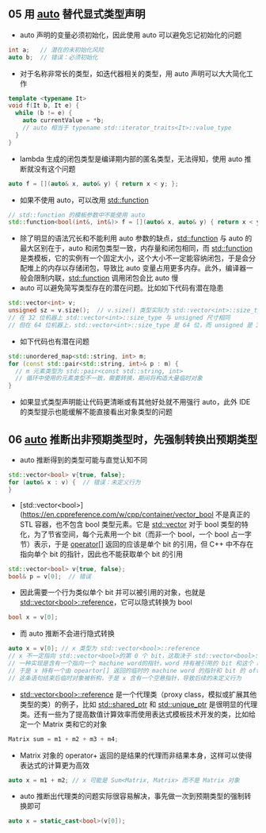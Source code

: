 ## 05 用 [auto](https://en.cppreference.com/w/cpp/language/auto) 替代显式类型声明

* auto 声明的变量必须初始化，因此使用 auto 可以避免忘记初始化的问题

```cpp
int a;   // 潜在的未初始化风险
auto b;  // 错误：必须初始化
```

* 对于名称非常长的类型，如迭代器相关的类型，用 auto 声明可以大大简化工作

```cpp
template <typename It>
void f(It b, It e) {
  while (b != e) {
    auto currentValue = *b;
    // auto 相当于 typename std::iterator_traits<It>::value_type
  }
}
```

* lambda 生成的闭包类型是编译期内部的匿名类型，无法得知，使用 auto 推断就没有这个问题

```cpp
auto f = [](auto& x, auto& y) { return x < y; };
```

* 如果不使用 auto，可以改用 [std::function](https://en.cppreference.com/w/cpp/utility/functional/function)

```cpp
// std::function 的模板参数中不能使用 auto
std::function<bool(int&, int&)> f = [](auto& x, auto& y) { return x < y; };
```

* 除了明显的语法冗长和不能利用 auto 参数的缺点，[std::function](https://en.cppreference.com/w/cpp/utility/functional/function) 与 auto 的最大区别在于，auto 和闭包类型一致，内存量和闭包相同，而 [std::function](https://en.cppreference.com/w/cpp/utility/functional/function) 是类模板，它的实例有一个固定大小，这个大小不一定能容纳闭包，于是会分配堆上的内存以存储闭包，导致比 auto 变量占用更多内存。此外，编译器一般会限制内联，[std::function](https://en.cppreference.com/w/cpp/utility/functional/function) 调用闭包会比 auto 慢
* auto 可以避免简写类型存在的潜在问题。比如如下代码有潜在隐患

```cpp
std::vector<int> v;
unsigned sz = v.size();  // v.size() 类型实际为 std::vector<int>::size_type
// 在 32 位机器上 std::vector<int>::size_type 与 unsigned 尺寸相同
// 但在 64 位机器上，std::vector<int>::size_type 是 64 位，而 unsigned 是 32 位
```

* 如下代码也有潜在问题

```cpp
std::unordered_map<std::string, int> m;
for (const std::pair<std::string, int>& p : m) {
  // m 元素类型为 std::pair<const std::string, int>
  // 循环中使用的元素类型不一致，需要转换，期间将构造大量临时对象
}
```

* 如果显式类型声明能让代码更清晰或有其他好处就不用强行 auto，此外 IDE 的类型提示也能缓解不能直接看出对象类型的问题

## 06 [auto](https://en.cppreference.com/w/cpp/language/auto) 推断出非预期类型时，先强制转换出预期类型

* auto 推断得到的类型可能与直觉认知不同

```cpp
std::vector<bool> v{true, false};
for (auto& x : v) {  // 错误：未定义行为
}
```

* [std::vector\<bool\>](https://en.cppreference.com/w/cpp/container/vector_bool 不是真正的 STL 容器，也不包含 bool 类型元素。它是 [std::vector](https://en.cppreference.com/w/cpp/container/vector) 对于 bool 类型的特化，为了节省空间，每个元素用一个 bit（而非一个 bool，一个 bool 占一字节）表示，于是 [operator[]](https://en.cppreference.com/w/cpp/container/vector/operator_at) 返回的应该是单个 bit 的引用，但 C++ 中不存在指向单个 bit 的指针，因此也不能获取单个 bit 的引用

```cpp
std::vector<bool> v{true, false};
bool& p = v[0];  // 错误
```

* 因此需要一个行为类似单个 bit 并可以被引用的对象，也就是 [std::vector\<bool\>::reference](https://en.cppreference.com/w/cpp/container/vector_bool/reference)，它可以隐式转换为 bool

```cpp
bool x = v[0];
```

* 而 auto 推断不会进行隐式转换

```cpp
auto x = v[0]; // x 类型为 std::vector<bool>::reference
// x 不一定指向 std::vector<bool>的第 0 个 bit，这取决于 std::vector<bool>::reference 的实现
// 一种实现是含有一个指向一个 machine word的指针，word 持有被引用的 bit 和这个 bit 相对 word 的 offset
// 于是 x 持有一个由 opeartor[] 返回的临时的 machine word 的指针和 bit 的 offset
// 这条语句结束后临时对象被析构，于是 x 含有一个空悬指针，导致后续的未定义行为
```

* [std::vector\<bool\>::reference](https://en.cppreference.com/w/cpp/container/vector_bool/reference) 是一个代理类（proxy class，模拟或扩展其他类型的类）的例子，比如 [std::shared_ptr](https://en.cppreference.com/w/cpp/memory/shared_ptr) 和 [std::unique_ptr](https://en.cppreference.com/w/cpp/memory/unique_ptr) 是很明显的代理类。还有一些为了提高数值计算效率而使用表达式模板技术开发的类，比如给定一个 Matrix 类和它的对象

```cpp
Matrix sum = m1 + m2 + m3 + m4;
```

* Matrix 对象的 operator+ 返回的是结果的代理而非结果本身，这样可以使得表达式的计算更为高效

```cpp
auto x = m1 + m2; // x 可能是 Sum<Matrix, Matrix> 而不是 Matrix 对象
```

* auto 推断出代理类的问题实际很容易解决，事先做一次到预期类型的强制转换即可

```cpp
auto x = static_cast<bool>(v[0]);
```
